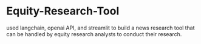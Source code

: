 # Equity-Research-Tool
used langchain, openai API, and streamlit to build a news research tool that can be handled by equity research analysts to conduct their research.
